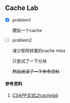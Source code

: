 ## Cache Lab

- [x] problem1

  模拟一个cache



- [ ] problem2

  减少矩阵转置的cache miss

  只尝试了一下分块

  ~~然后阅读了一下参考资料~~



#### 参考资料

1. [_CSAPP实验之cachelab_](https://zhuanlan.zhihu.com/p/79058089)

